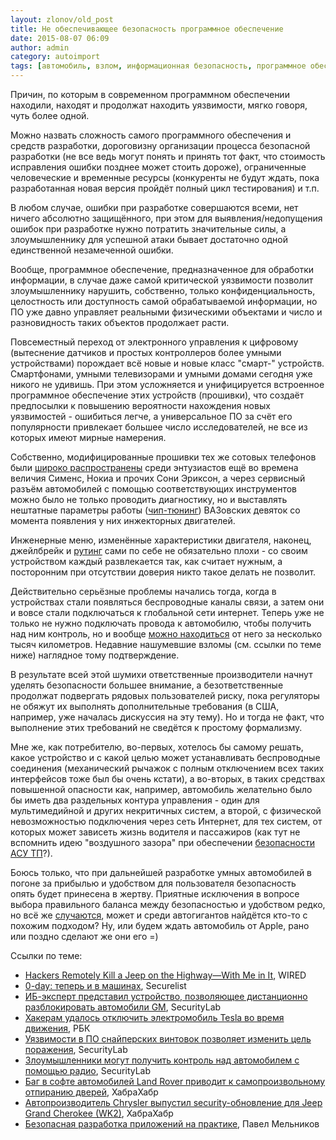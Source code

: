 ```yaml
---
layout: zlonov/old_post
title: Не обеспечивающее безопасность программное обеспечение
date: 2015-08-07 06:09
author: admin
category: autoimport
tags: [автомобиль, взлом, информационная безопасность, программное обеспечение, уязвимость]
---
```

Причин, по которым в современном программном обеспечении находили, находят и продолжат находить уязвимости, мягко говоря, чуть более одной.

Можно назвать сложность самого программного обеспечения и средств разработки, дороговизну организации процесса безопасной разработки (не все ведь могут понять и принять тот факт, что стоимость исправления ошибки позднее может стоить дороже), ограниченные человеческие и временные ресурсы (конкуренты не будут ждать, пока разработанная новая версия пройдёт полный цикл тестирования) и т.п.

В любом случае, ошибки при разработке совершаются всеми, нет ничего абсолютно защищённого, при этом для выявления/недопущения ошибок при разработке нужно потратить значительные силы, а злоумышленнику для успешной атаки бывает достаточно одной единственной незамеченной ошибки.

Вообще, программное обеспечение, предназначенное для обработки информации, в случае даже самой критической уязвимости позволит злоумышленнику нарушить, собственно, только конфиденциальность, целостность или доступность самой обрабатываемой информации, но ПО уже давно управляет реальными физическими объектами и число и разновидность таких объектов продолжает расти.

Повсеместный переход от электронного управления к цифровому (вытеснение датчиков и простых контроллеров более умными устройствами) порождает всё новые и новые класс "смарт-" устройств. Смартфонами, умными телевизорами и умными домами сегодня уже никого не удивишь. При этом усложняется и унифицируется встроенное программное обеспечение этих устройств (прошивки), что создаёт предпосылки к повышению вероятности нахождения новых уязвимостей - ошибиться легче, а универсальное ПО за счёт его популярности привлекает большее число исследователей, не все из которых имеют мирные намерения.

Собственно, модифицированные прошивки тех же сотовых телефонов были <a href="http://siemens.boba.su/?contentpath=./docs/sl45_re" target="_blank">широко распространены</a> среди энтузиастов ещё во времена величия Сименс, Нокиа и прочих Сони Эриксон, а через сервисный разъём автомобилей с помощью соответствующих инструментов можно было не только проводить диагностику, но и выставлять нештатные параметры работы (<a href="http://tuning-lada-2109.ru/chip-tyuning-za-i-protiv/" target="_blank">чип-тюнинг</a>) ВАЗовских девяток со момента появления у них инжекторных двигателей.

Инженерные меню, изменённые характеристики двигателя, наконец, джейлбрейк и <a href="https://ru.wikipedia.org/wiki/Рутинг" target="_blank">рутинг</a> сами по себе не обязательно плохи - со своим устройством каждый развлекается так, как считает нужным, а посторонним при отсутствии доверия никто такое делать не позволит.

Действительно серьёзные проблемы начались тогда, когда в устройствах стали появляться беспроводные каналы связи, а затем они и вовсе стали подключаться к глобальной сети интернет. Теперь уже не только не нужно подключать провода к автомобилю, чтобы получить над ним контроль, но и вообще <a href="http://www.wired.com/2015/07/hackers-remotely-kill-jeep-highway/" target="_blank">можно находиться</a> от него за несколько тысяч километров. Недавние нашумевшие взломы (см. ссылки по теме ниже) наглядное тому подтверждение.

В результате всей этой шумихи ответственные производители начнут уделять безопасности большее внимание, а безответственные продолжат подвергать рядовых пользователей риску, пока регуляторы не обяжут их выполнять дополнительные требования (в США, например, уже началась дискуссия на эту тему). Но и тогда не факт, что выполнение этих требований не сведётся к простому формализму.

Мне же, как потребителю, во-первых, хотелось бы самому решать, какое устройство и с какой целью может устанавливать беспроводные соединения (механический рычажок с полным отключением всех таких интерфейсов тоже был бы очень кстати), а во-вторых, в таких средствах повышенной опасности как, например, автомобиль желательно было бы иметь два раздельных контура управления - один для мультимедийной и других некритичных систем, а второй, с физической невозможностью подключения через сеть Интернет, для тех систем, от которых может зависеть жизнь водителя и пассажиров (как тут не вспомнить идею "воздушного зазора" при обеспечении <a href="https://zlonov.ru/ics-security/">безопасности АСУ ТП</a>?).

Боюсь только, что при дальнейшей разработке умных автомобилей в погоне за прибылью и удобством для пользователя безопасность опять будет принесена в жертву. Приятные исключения в вопросе выбора правильного баланса между безопасностью и удобством редко, но всё же <a href="https://zlonov.ru/2013/11/just-touch-me/" target="_blank">случаются</a>, может и среди автогигантов найдётся кто-то с похожим подходом? Ну, или будем ждать автомобиль от Apple, рано или поздно сделают же они его =)

Ссылки по теме:
<ul>
	<li><a href="http://www.wired.com/2015/07/hackers-remotely-kill-jeep-highway/" target="_blank">Hackers Remotely Kill a Jeep on the Highway—With Me in It</a>, WIRED</li>
	<li><a href="https://securelist.ru/blog/novosti/26356/0-day-teper-i-v-mashinax/" target="_blank">0-day: теперь и в машинах</a>, Securelist</li>
	<li><a href="http://www.securitylab.ru/news/473928.php" target="_blank">ИБ-эксперт представил устройство, позволяющее дистанционно разблокировать автомобили GM</a>, SecurityLab</li>
	<li><a href="https://zlonov.ru/2015/08/hacked-tesla/" target="_blank">Хакерам удалось отключить электромобиль Tesla во время движения</a>, РБК</li>
	<li><a href="https://zlonov.ru/2015/07/vulnerabilities-in-sniper-rifle-software/" target="_blank">Уязвимости в ПО снайперских винтовок позволяет изменить цель поражения</a>, SecurityLab</li>
	<li><a href="https://zlonov.ru/2015/07/control-auto-via-radio/" target="_blank">Злоумышленники могут получить контроль над автомобилем с помощью радио</a>, SecurityLab</li>
	<li><a href="https://zlonov.ru/2015/07/a-bug-in-the-software-land-rover-vehicles-leads-to-spontaneous-unlocking-doors/" target="_blank">Баг в софте автомобилей Land Rover приводит к самопроизвольному отпиранию дверей</a>, ХабраХабр</li>
	<li><a href="https://zlonov.ru/2015/07/the-automaker-chrysler-has-released-security-update-jeep-grand-cherokee-wk2/" target="_blank">Автопроизводитель Chrysler выпустил security-обновление для Jeep Grand Cherokee (WK2)</a>, ХабраХабр</li>
	<li><a href="http://www.slideshare.net/Pointlane/ss-13404141" target="_blank">Безопасная разработка приложений на практике</a>, Павел Мельников</li>
</ul>
